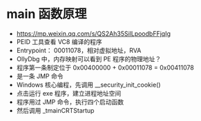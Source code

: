 # main 函数原理
- https://mp.weixin.qq.com/s/QS2Ah35SilLpoodbFFjqIg
- PEID 工具查看 VC8 编译的程序
- Entrypoint： 00011078，相对虚拟地址，RVA
- OllyDbg 中，内存映射可以看到 PE 程序的物理地址？
- 程序第一条制定位于 0x00400000 + 0x00011078 = 0x00411078
- 是一条 JMP 命令
- Windows 核心编程，先调用 __security_init_cookie()
- 点击运行 exe 程序，建立进程地址空间
- 程序用过 JMP 命令，执行四个启动函数
- 然后调用 _tmainCRTStartup
